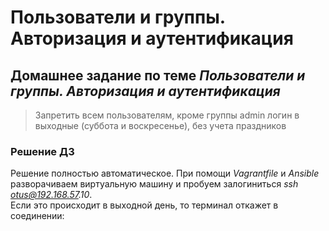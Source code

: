# Пользователи и группы. Авторизация и аутентификация

## Домашнее задание по теме _Пользователи и группы. Авторизация и аутентификация_
> Запретить всем пользователям, кроме группы admin логин в выходные (суббота и воскресенье), без учета праздников

### Решение ДЗ

Решение полностью автоматическое. При помощи _Vagrantfile_ и _Ansible_ разворачиваем виртуальную машину и пробуем залогиниться _ssh otus@192.168.57.10_.  
Если это происходит в выходной день, то терминал откажет в соединении: 
![]()
